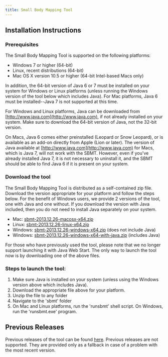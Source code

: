 ```yaml
---
title: Small Body Mapping Tool
---
```


## Installation Instructions

### Prerequisites

The Small Body Mapping Tool is supported on the following platforms:

-   Windows 7 or higher (64-bit)
-   Linux, recent distributions (64-bit)
-   Mac OS X version 10.5 or higher (64-bit Intel-based Macs only)

In addition, the 64-bit version of Java 6 or 7 must be installed on
your system for Windows or Linux platforms (unless running the Windows
version of the tool below which includes Java). For Mac platforms,
Java 6 must be installed--Java 7 is not supported at this time.

For Windows and Linux platforms, Java can be downloaded from
[http://www.java.com](http://www.java.com), if not already installed
on your system. Make sure to download the 64-bit version of Java, not
the 32-bit version.

On Macs, Java 6 comes either preinstalled (Leopard or Snow Leopard),
or is available as an add-on directly from Apple (Lion or later). The
version of Java available at
[http://www.java.com](http://www.java.com) for Macs, which is Java 7,
will not work with the SBMT. However, even if you've already installed
Java 7, it is not necessary to uninstall it, and the SBMT should be
able to find Java 6 if it is present on your system.

### Download the tool

The Small Body Mapping Tool is distributed as a self-contained zip
file. Download the version appropriate for your platform and follow
the steps below. For the benefit of Windows users, we provide 2
versions of the tool, one with Java and one without. If you download
the version with Java included, then you do not need to install Java
separately on your system.

   -  Mac: [sbmt-2013.12.26-macosx-x64.zip](releases/sbmt-2013.12.26-macosx-x64.zip)
   -  Linux: [sbmt-2013.12.26-linux-x64.zip](releases/sbmt-2013.12.26-linux-x64.zip)
   -  Windows: [sbmt-2013.12.26-windows-x64.zip](releases/sbmt-2013.12.26-windows-x64.zip) (does not include Java)
   -  Windows: [sbmt-2013.12.26-windows-x64-with-java.zip](releases/sbmt-2013.12.26-windows-x64-with-java.zip) (includes Java)

For those who have previously used the tool, please note that we no
longer support launching it with Java Web Start. The only way to launch
the tool now is by downloading one of the above files.

### Steps to launch the tool:

1. Make sure Java is installed on your system (unless using the Windows version above which includes Java).
2. Download the appropriate file above for your platform.
3. Unzip the file to any folder
4. Navigate to the 'sbmt' folder
5. On Mac and Linux platforms, run the 'runsbmt' shell script. On Windows, run the 'runsbmt.exe' program.

## Previous Releases

Previous releases of the tool can be found [here](releases). Previous
releases are not supported. They are provided only as a fallback in
case of a problem with the most recent version.
